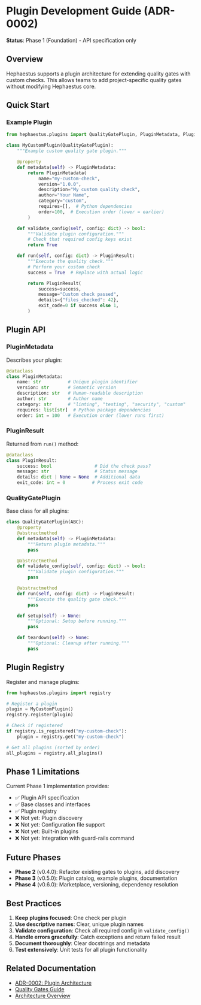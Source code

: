 # Plugin Development Guide (ADR-0002)

**Status**: Phase 1 (Foundation) - API specification only

## Overview

Hephaestus supports a plugin architecture for extending quality gates with custom checks. This allows teams to add project-specific quality gates without modifying Hephaestus core.

## Quick Start

### Example Plugin

```python
from hephaestus.plugins import QualityGatePlugin, PluginMetadata, PluginResult

class MyCustomPlugin(QualityGatePlugin):
    """Example custom quality gate plugin."""

    @property
    def metadata(self) -> PluginMetadata:
        return PluginMetadata(
            name="my-custom-check",
            version="1.0.0",
            description="My custom quality check",
            author="Your Name",
            category="custom",
            requires=[],  # Python dependencies
            order=100,  # Execution order (lower = earlier)
        )

    def validate_config(self, config: dict) -> bool:
        """Validate plugin configuration."""
        # Check that required config keys exist
        return True

    def run(self, config: dict) -> PluginResult:
        """Execute the quality check."""
        # Perform your custom check
        success = True  # Replace with actual logic

        return PluginResult(
            success=success,
            message="Custom check passed",
            details={"files_checked": 42},
            exit_code=0 if success else 1,
        )
```

## Plugin API

### PluginMetadata

Describes your plugin:

```python
@dataclass
class PluginMetadata:
    name: str          # Unique plugin identifier
    version: str       # Semantic version
    description: str   # Human-readable description
    author: str        # Author name
    category: str      # "linting", "testing", "security", "custom"
    requires: list[str]  # Python package dependencies
    order: int = 100   # Execution order (lower runs first)
```

### PluginResult

Returned from `run()` method:

```python
@dataclass
class PluginResult:
    success: bool                # Did the check pass?
    message: str                 # Status message
    details: dict | None = None  # Additional data
    exit_code: int = 0          # Process exit code
```

### QualityGatePlugin

Base class for all plugins:

```python
class QualityGatePlugin(ABC):
    @property
    @abstractmethod
    def metadata(self) -> PluginMetadata:
        """Return plugin metadata."""
        pass

    @abstractmethod
    def validate_config(self, config: dict) -> bool:
        """Validate plugin configuration."""
        pass

    @abstractmethod
    def run(self, config: dict) -> PluginResult:
        """Execute the quality gate check."""
        pass

    def setup(self) -> None:
        """Optional: Setup before running."""
        pass

    def teardown(self) -> None:
        """Optional: Cleanup after running."""
        pass
```

## Plugin Registry

Register and manage plugins:

```python
from hephaestus.plugins import registry

# Register a plugin
plugin = MyCustomPlugin()
registry.register(plugin)

# Check if registered
if registry.is_registered("my-custom-check"):
    plugin = registry.get("my-custom-check")

# Get all plugins (sorted by order)
all_plugins = registry.all_plugins()
```

## Phase 1 Limitations

Current Phase 1 implementation provides:

- ✅ Plugin API specification
- ✅ Base classes and interfaces
- ✅ Plugin registry
- ❌ Not yet: Plugin discovery
- ❌ Not yet: Configuration file support
- ❌ Not yet: Built-in plugins
- ❌ Not yet: Integration with guard-rails command

## Future Phases

- **Phase 2** (v0.4.0): Refactor existing gates to plugins, add discovery
- **Phase 3** (v0.5.0): Plugin catalog, example plugins, documentation
- **Phase 4** (v0.6.0): Marketplace, versioning, dependency resolution

## Best Practices

1. **Keep plugins focused**: One check per plugin
2. **Use descriptive names**: Clear, unique plugin names
3. **Validate configuration**: Check all required config in `validate_config()`
4. **Handle errors gracefully**: Catch exceptions and return failed result
5. **Document thoroughly**: Clear docstrings and metadata
6. **Test extensively**: Unit tests for all plugin functionality

## Related Documentation

- [ADR-0002: Plugin Architecture](../adr/0002-plugin-architecture.md)
- [Quality Gates Guide](quality-gates.md)
- [Architecture Overview](../explanation/architecture.md)
